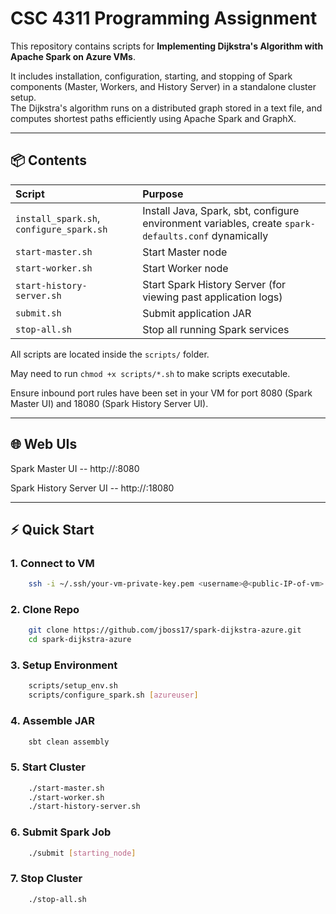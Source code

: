# CSC 4311 Programming Assignment

This repository contains scripts for **Implementing Dijkstra's Algorithm with Apache Spark on Azure VMs**.

It includes installation, configuration, starting, and stopping of Spark components (Master, Workers, and History Server) in a standalone cluster setup.  
The Dijkstra's algorithm runs on a distributed graph stored in a text file, and computes shortest paths efficiently using Apache Spark and GraphX.

---

## 📦 Contents

| Script                                   | Purpose                                                                                             |
|:-----------------------------------------|:----------------------------------------------------------------------------------------------------|
| `install_spark.sh`, `configure_spark.sh` | Install Java, Spark, sbt, configure environment variables, create `spark-defaults.conf` dynamically |
| `start-master.sh`                        | Start Master node                                                                                   |
| `start-worker.sh`                        | Start Worker node                                                                                   |
| `start-history-server.sh`                | Start Spark History Server (for viewing past application logs)                                      |
| `submit.sh`                              | Submit application JAR                                                                              |
| `stop-all.sh`                            | Stop all running Spark services                                                                     |

All scripts are located inside the `scripts/` folder.

May need to run `chmod +x scripts/*.sh` to make scripts executable.

Ensure inbound port rules have been set in your VM for port 8080 (Spark Master UI) and 18080 (Spark History Server UI).

---

## 🌐 Web UIs

Spark Master UI -- http://<your-public-vm-ip>:8080

Spark History Server UI -- http://<your-public-vm-ip>:18080

---

## ⚡ Quick Start

### 1. Connect to VM

```bash
    ssh -i ~/.ssh/your-vm-private-key.pem <username>@<public-IP-of-vm>
```

### 2. Clone Repo

```bash
    git clone https://github.com/jboss17/spark-dijkstra-azure.git
    cd spark-dijkstra-azure
```
### 3. Setup Environment

```bash
    scripts/setup_env.sh
    scripts/configure_spark.sh [azureuser]
```
### 4. Assemble JAR

```bash
    sbt clean assembly
```

### 5. Start Cluster

```bash
    ./start-master.sh
    ./start-worker.sh
    ./start-history-server.sh
```

### 6. Submit Spark Job

```bash
    ./submit [starting_node]
```

### 7. Stop Cluster

```bash
    ./stop-all.sh
```






